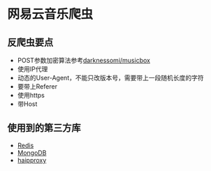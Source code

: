 # 网易云音乐爬虫

## 反爬虫要点

- POST参数加密算法参考[darknessomi/musicbox](https://github.com/darknessomi/musicbox/blob/master/NEMbox/api.py)
- 使用IP代理
- 动态的User-Agent，不能只改版本号，需要带上一段随机长度的字符
- 要带上Referer
- 使用https
- 带Host

## 使用到的第三方库

- [Redis](https://redis.io)
- [MongoDB](https://www.mongodb.com)
- [haipproxy](https://github.com/SpiderClub/haipproxy)
